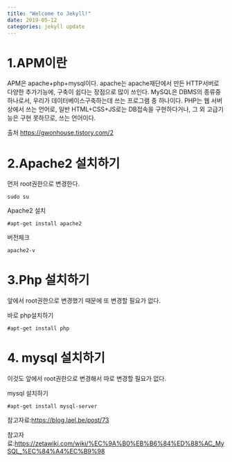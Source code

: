 ```yaml
---
title: "Welcome to Jekyll!"
date: 2019-05-12
categories: jekyll update
---
```

# 1.APM이란

APM은 apache+php+mysql이다.
apache는 apache재단에서 만든 HTTP서버로 다양한 추가기능에, 구축이 쉽다는 장점으로 많이 쓰인다.
MySQL은 DBMS의 종류중 하나로서, 우리가 데이터베이스구축하는데 쓰는 프로그램 중 하나이다.
PHP는 웹 서버상에서 쓰는 언어로, 일반 HTML+CSS+JS로는 DB접속을 구현하다거나, 그 외 고급기능은 구현 못하므로, 쓰는 언어이다.

출처 https://gwonhouse.tistory.com/2

# 2.Apache2 설치하기

먼저 root권한으로 변경한다.

    sudo su
   
Apache2 설치

    #apt-get install apache2

버전체크
   
    apache2-v
# 3.Php 설치하기

앞에서 root권한으로 변경했기 때문에 또 변경할 필요가 없다.

바로 php설치하기

    #apt-get install php

# 4. mysql 설치하기

이것도 앞에서 root권한으로 변경해서 따로 변경할 필요가 없다.

mysql 설치하기

    #apt-get install mysql-server
    
참고자료:https://blog.lael.be/post/73

참고자료:https://zetawiki.com/wiki/%EC%9A%B0%EB%B6%84%ED%88%AC_MySQL_%EC%84%A4%EC%B9%98
